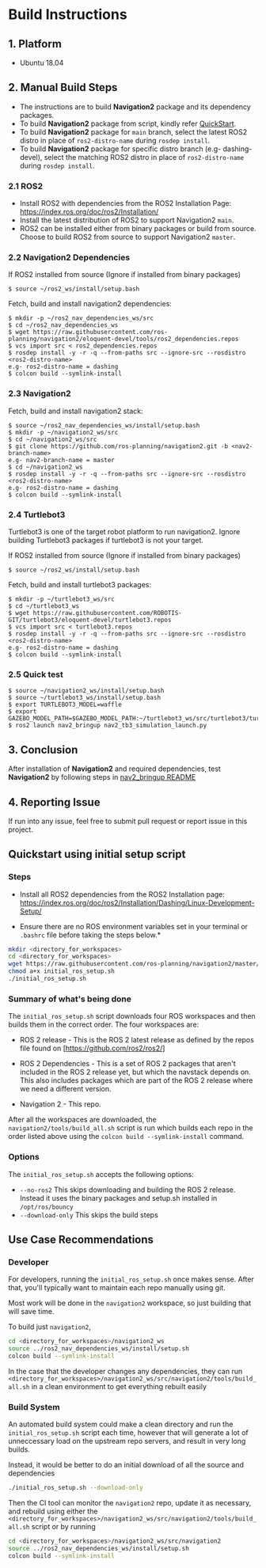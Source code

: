 Build Instructions
==================

## 1. Platform
* Ubuntu 18.04

## 2. Manual Build Steps
* The instructions are to build **Navigation2** package and its dependency packages.
* To build **Navigation2** package from script, kindly refer [QuickStart](BUILD.md#quickstart-using-initial-setup-script).
* To build **Navigation2** package for `main` branch, select the latest ROS2 distro in place of `ros2-distro-name` during `rosdep install`.
* To build **Navigation2** package for specific distro branch (e.g- dashing-devel), select the matching ROS2 distro in place of `ros2-distro-name` during `rosdep install`.


### 2.1 ROS2
* Install ROS2 with dependencies from the ROS2 Installation Page: https://index.ros.org/doc/ros2/Installation/
* Install the latest distribution of ROS2 to support Navigation2 `main`.
* ROS2 can be installed either from binary packages or build from source. Choose to build ROS2 from source to support Navigation2 `master`.

### 2.2 Navigation2 Dependencies
If ROS2 installed from source (Ignore if installed from binary packages)
```console
$ source ~/ros2_ws/install/setup.bash
```
Fetch, build and install navigation2 dependencies:
```console
$ mkdir -p ~/ros2_nav_dependencies_ws/src
$ cd ~/ros2_nav_dependencies_ws
$ wget https://raw.githubusercontent.com/ros-planning/navigation2/eloquent-devel/tools/ros2_dependencies.repos
$ vcs import src < ros2_dependencies.repos
$ rosdep install -y -r -q --from-paths src --ignore-src --rosdistro <ros2-distro-name>
e.g- ros2-distro-name = dashing
$ colcon build --symlink-install
```

### 2.3 Navigation2

Fetch, build and install navigation2 stack:
```console
$ source ~/ros2_nav_dependencies_ws/install/setup.bash
$ mkdir -p ~/navigation2_ws/src
$ cd ~/navigation2_ws/src
$ git clone https://github.com/ros-planning/navigation2.git -b <nav2-branch-name>
e.g- nav2-branch-name = master
$ cd ~/navigation2_ws
$ rosdep install -y -r -q --from-paths src --ignore-src --rosdistro <ros2-distro-name>
e.g- ros2-distro-name = dashing
$ colcon build --symlink-install
```
### 2.4 Turtlebot3
Turtlebot3 is one of the target robot platform to run navigation2. Ignore building Turtlebot3 packages if turtlebot3 is not your target.

If ROS2 installed from source (Ignore if installed from binary packages)
```console
$ source ~/ros2_ws/install/setup.bash
```
Fetch, build and install turtlebot3 packages:
```console
$ mkdir -p ~/turtlebot3_ws/src
$ cd ~/turtlebot3_ws
$ wget https://raw.githubusercontent.com/ROBOTIS-GIT/turtlebot3/eloquent-devel/turtlebot3.repos
$ vcs import src < turtlebot3.repos
$ rosdep install -y -r -q --from-paths src --ignore-src --rosdistro <ros2-distro-name>
e.g- ros2-distro-name = dashing
$ colcon build --symlink-install
```

### 2.5 Quick test
```console
$ source ~/navigation2_ws/install/setup.bash
$ source ~/turtlebot3_ws/install/setup.bash
$ export TURTLEBOT3_MODEL=waffle
$ export GAZEBO_MODEL_PATH=$GAZEBO_MODEL_PATH:~/turtlebot3_ws/src/turtlebot3/turtlebot3_simulations/turtlebot3_gazebo/models
$ ros2 launch nav2_bringup nav2_tb3_simulation_launch.py 
```

## 3. Conclusion
After installation of **Navigation2** and required dependencies, test **Navigation2** by following steps in [nav2_bringup README](../nav2_bringup/bringup/README.md)

## 4. Reporting Issue
If run into any issue, feel free to submit pull request or report issue in this project.

Quickstart using initial setup script
----------

### Steps
- Install all ROS2 dependencies from the ROS2 Installation page: https://index.ros.org/doc/ros2/Installation/Dashing/Linux-Development-Setup/

- Ensure there are no ROS environment variables set in your terminal or `.bashrc` file before taking the steps below.*

```sh
mkdir <directory_for_workspaces>
cd <directory_for_workspaces>
wget https://raw.githubusercontent.com/ros-planning/navigation2/master/tools/initial_ros_setup.sh
chmod a+x initial_ros_setup.sh
./initial_ros_setup.sh
```

### Summary of what's being done

The `initial_ros_setup.sh` script downloads four ROS workspaces and then builds them in the correct order. The four workspaces are:

 * ROS 2 release - This is the ROS 2 latest release as defined by the repos file found on [https://github.com/ros2/ros2/]

 * ROS 2 Dependencies - This is a set of ROS 2 packages that aren't included in the ROS 2 release yet, but which the navstack depends on. This also includes packages which are part of the ROS 2 release where we need a different version.

 * Navigation 2 - This repo.

 After all the workspaces are downloaded, the `navigation2/tools/build_all.sh` script is run which builds each repo in the order listed above using the `colcon build --symlink-install` command.

### Options

The `initial_ros_setup.sh` accepts the following options:
 * `--no-ros2` This skips downloading and building the ROS 2 release. Instead it uses the binary packages and setup.sh installed in `/opt/ros/bouncy`
 * `--download-only` This skips the build steps

Use Case Recommendations
----------

### Developer

For developers, running the `initial_ros_setup.sh` once makes sense. After that, you'll typically want to maintain each repo manually using git.

Most work will be done in the `navigation2` workspace, so just building that will save time.

To build just `navigation2`,
```sh
cd <directory_for_workspaces>/navigation2_ws
source ../ros2_nav_dependencies_ws/install/setup.sh
colcon build --symlink-install
```

In the case that the developer changes any dependencies, they can run
`<directory_for_workspaces>/navigation2_ws/src/navigation2/tools/build_all.sh` in a clean environment to get everything rebuilt easily

### Build System

An automated build system could make a clean directory and run the `initial_ros_setup.sh` script each time, however that will generate a lot of unneccessary load on the upstream repo servers, and result in very long builds.

Instead, it would be better to do an initial download of all the source and dependencies
```sh
./initial_ros_setup.sh --download-only
```

Then the CI tool can monitor the `navigation2` repo, update it as necessary, and rebuild using either the `<directory_for_workspaces>/navigation2_ws/src/navigation2/tools/build_all.sh` script or by running
```sh
cd <directory_for_workspaces>/navigation2_ws/src/navigation2
source ../ros2_nav_dependencies_ws/install/setup.sh
colcon build --symlink-install
```
